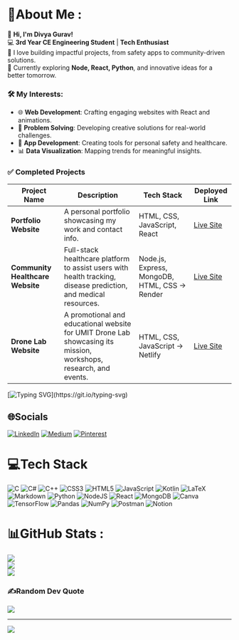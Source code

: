 # 💫About Me :

🌟 **Hi, I'm Divya Gurav!**  
💻 **3rd Year CE Engineering Student** | **Tech Enthusiast**  
🚀 I love building impactful projects, from safety apps to community-driven solutions.  
🌱 Currently exploring **Node, React, Python**, and innovative ideas for a better tomorrow.  

### 🛠️ My Interests:
- 🌐 **Web Development**: Crafting engaging websites with React and animations. 
- 🎯 **Problem Solving**: Developing creative solutions for real-world challenges. 
- 📱 **App Development**: Creating tools for personal safety and healthcare.  
- 📊 **Data Visualization**: Mapping trends for meaningful insights.  

### ✅ Completed Projects

| Project Name                | Description                                                                                              | Tech Stack                                 | Deployed Link |
|-----------------------------|----------------------------------------------------------------------------------------------------------|--------------------------------------------|---------------|
| **Portfolio Website**       | A personal portfolio showcasing my work and contact info.                                                | HTML, CSS, JavaScript, React               | [Live Site](#) |
| **Community Healthcare Website** | Full-stack healthcare platform to assist users with health tracking, disease prediction, and medical resources. | Node.js, Express, MongoDB, HTML, CSS -> Render| [Live Site](https://community-healthcare.onrender.com/) |
| **Drone Lab Website**       | A promotional and educational website for UMIT Drone Lab showcasing its mission, workshops, research, and events. | HTML, CSS, JavaScript -> Netlify                      | [Live Site](https://drone-div.netlify.app/) |



[![Typing SVG](https://readme-typing-svg.demolab.com?font=Fira+Code&pause=1000&color=5EF723&width=800&lines=%F0%9F%92%A1Building+projects+that+bridge+technology+and+impact!)](https://git.io/typing-svg)

## 🌐Socials
[![LinkedIn](https://img.shields.io/badge/LinkedIn-%230077B5.svg?logo=linkedin&logoColor=white)](https://www.linkedin.com/in/divyamsgurav) 
[![Medium](https://img.shields.io/badge/Medium-12100E?logo=medium&logoColor=white)](https://medium.com/@divyagurav107) 
[![Pinterest](https://img.shields.io/badge/Pinterest-%23E60023.svg?logo=Pinterest&logoColor=white)](https://pinterest.com/Kuhu_411_)

# 💻Tech Stack
![C](https://img.shields.io/badge/c-%2300599C.svg?style=plastic&logo=c&logoColor=white) ![C#](https://img.shields.io/badge/c%23-%23239120.svg?style=plastic&logo=c-sharp&logoColor=white) ![C++](https://img.shields.io/badge/c++-%2300599C.svg?style=plastic&logo=c%2B%2B&logoColor=white) ![CSS3](https://img.shields.io/badge/css3-%231572B6.svg?style=plastic&logo=css3&logoColor=white) ![HTML5](https://img.shields.io/badge/html5-%23E34F26.svg?style=plastic&logo=html5&logoColor=white) ![JavaScript](https://img.shields.io/badge/javascript-%23323330.svg?style=plastic&logo=javascript&logoColor=%23F7DF1E) ![Kotlin](https://img.shields.io/badge/kotlin-%230095D5.svg?style=plastic&logo=kotlin&logoColor=white) ![LaTeX](https://img.shields.io/badge/latex-%23008080.svg?style=plastic&logo=latex&logoColor=white) ![Markdown](https://img.shields.io/badge/markdown-%23000000.svg?style=plastic&logo=markdown&logoColor=white) ![Python](https://img.shields.io/badge/python-3670A0?style=plastic&logo=python&logoColor=ffdd54) ![NodeJS](https://img.shields.io/badge/node.js-6DA55F?style=plastic&logo=node.js&logoColor=white) ![React](https://img.shields.io/badge/react-%2320232a.svg?style=plastic&logo=react&logoColor=%2361DAFB) ![MongoDB](https://img.shields.io/badge/MongoDB-%234ea94b.svg?style=plastic&logo=mongodb&logoColor=white) ![Canva](https://img.shields.io/badge/Canva-%2300C4CC.svg?style=plastic&logo=Canva&logoColor=white) ![TensorFlow](https://img.shields.io/badge/TensorFlow-%23FF6F00.svg?style=plastic&logo=TensorFlow&logoColor=white) ![Pandas](https://img.shields.io/badge/pandas-%23150458.svg?style=plastic&logo=pandas&logoColor=white) ![NumPy](https://img.shields.io/badge/numpy-%23013243.svg?style=plastic&logo=numpy&logoColor=white) ![Postman](https://img.shields.io/badge/Postman-FF6C37?style=plastic&logo=postman&logoColor=white) ![Notion](https://img.shields.io/badge/Notion-%23000000.svg?style=plastic&logo=notion&logoColor=white)
# 📊GitHub Stats :
![](https://github-readme-stats.vercel.app/api?username=Diya411&theme=radical&hide_border=false&include_all_commits=true&count_private=false)<br/>
![](https://github-readme-streak-stats.herokuapp.com/?user=Diya411&theme=radical&hide_border=false)<br/>
![](https://github-readme-stats.vercel.app/api/top-langs/?username=Diya411&theme=radical&hide_border=false&include_all_commits=true&count_private=true&layout=compact)

### ✍️Random Dev Quote
![](https://quotes-github-readme.vercel.app/api?type=horizontal&theme=radical)

---
[![](https://visitcount.itsvg.in/api?id=Diya411&icon=0&color=0)](https://visitcount.itsvg.in)
